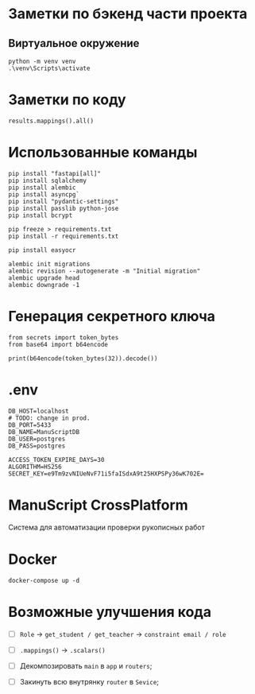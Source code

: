 # Заметки по бэкенд части проекта

## Виртуальное окружение

```
python -m venv venv
.\venv\Scripts\activate
```

# Заметки по коду

`results.mappings().all()`

# Использованные команды

```
pip install "fastapi[all]"
pip install sqlalchemy
pip install alembic
pip install asyncpg`
pip install "pydantic-settings"
pip install passlib python-jose
pip install bcrypt

pip freeze > requirements.txt
pip install -r requirements.txt

pip install easyocr

alembic init migrations
alembic revision --autogenerate -m "Initial migration"
alembic upgrade head
alembic downgrade -1
```

# Генерация секретного ключа

```
from secrets import token_bytes
from base64 import b64encode

print(b64encode(token_bytes(32)).decode())
```

# .env

```
DB_HOST=localhost
# TODO: change in prod.
DB_PORT=5433
DB_NAME=ManuScriptDB
DB_USER=postgres
DB_PASS=postgres

ACCESS_TOKEN_EXPIRE_DAYS=30
ALGORITHM=HS256
SECRET_KEY=e9Tm9zvNIUeNvF71i5faISdxA9t25HXPSPy36wK702E=
```

# ManuScript CrossPlatform
Система для автоматизации проверки рукописных работ

# Docker
```
docker-compose up -d
```

# Возможные улучшения кода
- [ ] `Role` -> `get_student / get_teacher` -> `constraint email / role`
- [ ] `.mappings()` -> `.scalars()`

- [ ] Декомпозировать `main` в `app` и `routers`;
- [ ] Закинуть всю внутрянку `router` в `Sevice`;